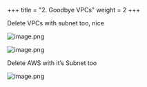 +++
title = "2. Goodbye VPCs"
weight = 2
+++


Delete VPCs with subnet too, nice


![image.png](/images/008-viii-clean-it-up/34-231087-image.png)


![image.png](/images/008-viii-clean-it-up/34-387990-image.png)


Delete AWS with it’s Subnet too


![image.png](/images/008-viii-clean-it-up/34-829106-image.png)


